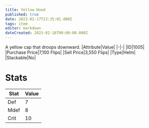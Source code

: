```yaml
---
title: Yellow Hood
published: true
date: 2023-02-17T23:35:01.000Z
tags: item
editor: markdown
dateCreated: 2023-02-16T00:00:00.000Z
---
```


A yellow cap that droops downward.
|Attribute|Value|
|-|-|
|ID|1005|
|Purchase Price|7,100 Flips|
|Sell Price|3,550 Flips|
|Type|Helm|
|Stackable|No|

# Stats
|Stat|Value|
|-|-|
|Def|7|
|Mdef|8|
|Crit|10|
